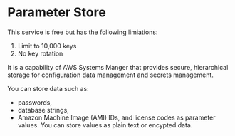 # Parameter Store

This service is free but has the following limiations:

1. Limit to 10,000 keys&#x20;
2. No key rotation

It is a capability of AWS Systems Manger that provides secure, hierarchical storage for configuration data management and secrets management.

You can store data such as:

* passwords,&#x20;
* database strings,
* Amazon Machine Image (AMI) IDs, and license codes as parameter values. You can store values as plain text or encypted data.
